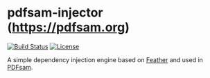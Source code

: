 pdfsam-injector (https://pdfsam.org)
=====
[![Build Status](https://travis-ci.org/torakiki/pdfsam-injector.png)](https://travis-ci.org/torakiki/pdfsam-injector)
[![License](http://img.shields.io/badge/license-APLv2-blue.svg)](http://www.apache.org/licenses/LICENSE-2.0.html)

A simple dependency injection engine based on [Feather](https://github.com/zsoltherpai/feather) and used in [PDFsam](https://pdfsam.org).

